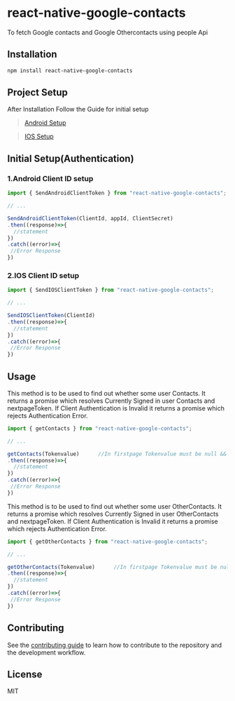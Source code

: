 # react-native-google-contacts

To fetch Google contacts and Google Othercontacts using people Api 


## Installation
```sh
npm install react-native-google-contacts
```
## Project Setup

 After Installation Follow the Guide for initial setup

 > [Android Setup](AndroidGuide.md)
 
 > [IOS Setup](IosGuide.md)
 
 
## Initial Setup(Authentication)

### 1.Android Client ID setup

```js
import { SendAndroidClientToken } from "react-native-google-contacts";

// ...

SendAndroidClientToken(ClientId, appId, ClientSecret)
.then((response)=>{
  //statement
})
.catch((error)=>{
 //Error Response
})
```


### 2.IOS Client ID setup

```js
import { SendIOSClientToken } from "react-native-google-contacts";

// ...

SendIOSClientToken(ClientId)
.then((response)=>{
  //statement
})
.catch((error)=>{
 //Error Response
})
```

## Usage

This method is to be used to find out whether some user Contacts. It returns a promise which resolves Currently Signed in user Contacts and nextpageToken. If Client Authentication is Invalid it returns a promise which rejects Authentication Error.

 
```js
import { getContacts } from "react-native-google-contacts";

// ...

getContacts(Tokenvalue)      //In firstpage Tokenvalue must be null && In Secondpage Send nextpageToken as Tokenvalue     
.then((response)=>{
  //statement
})
.catch((error)=>{
 //Error Response
})
```


This method is to be used to find out whether some user OtherContacts. It returns a promise which resolves Currently Signed in user OtherContacts and nextpageToken. If Client Authentication is Invalid it returns a promise which rejects Authentication Error.

 
```js
import { getOtherContacts } from "react-native-google-contacts";

// ...

getOtherContacts(Tokenvalue)      //In firstpage Tokenvalue must be null && In Secondpage Send nextpageToken as Tokenvalue     
.then((response)=>{
  //statement
})
.catch((error)=>{
 //Error Response
})
```

## Contributing

See the [contributing guide](CONTRIBUTING.md) to learn how to contribute to the repository and the development workflow.

## License

MIT
